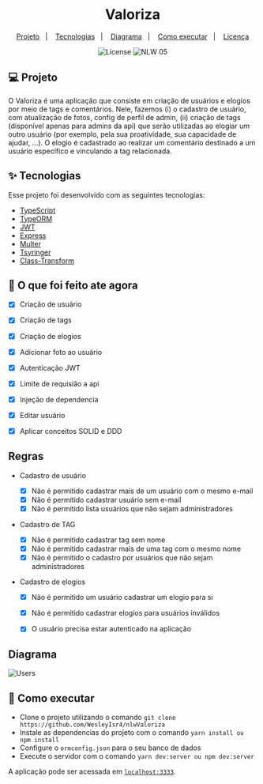 <h1 align="center">Valoriza</h1>

<p align="center">
  <a href="#-projeto">Projeto</a>&nbsp;&nbsp;&nbsp;|&nbsp;&nbsp;&nbsp;
  <a href="#-tecnologias">Tecnologias</a>&nbsp;&nbsp;&nbsp;|&nbsp;&nbsp;&nbsp;
  <a href="#-diagrama">Diagrama</a>&nbsp;&nbsp;&nbsp;|&nbsp;&nbsp;&nbsp;
  <a href="#-como-executar">Como executar</a>&nbsp;&nbsp;&nbsp;|&nbsp;&nbsp;&nbsp;
  <a href="#-licença">Licença</a>
</p>

<p align="center">
  <img alt="License" src="https://img.shields.io/static/v1?label=license&message=MIT&color=8257E5&labelColor=000000">

 <img src="https://img.shields.io/static/v1?label=NLW&message=05&color=8257E5&labelColor=000000" alt="NLW 05" />
</p>

## 💻 Projeto

O Valoriza é uma aplicação que consiste em criação de usuários e elogios por meio de tags e comentários. Nele, fazemos (i) o cadastro de usuário, com atualização de fotos, config de perfil de admin, (ii) criação de tags (disponível apenas para admins da api) que serão utilizadas ao elogiar um outro usuário (por exemplo, pela sua proatividade, sua capacidade de ajudar, ...). 
O elogio é cadastrado ao realizar um comentário destinado a um usuário específico e vinculando a tag relacionada.

## ✨ Tecnologias

Esse projeto foi desenvolvido com as seguintes tecnologias:

- [TypeScript](https://www.typescriptlang.org/)
- [TypeORM](https://typeorm.io/#/)
- [JWT](https://jwt.io/)
- [Express](https://expressjs.com/pt-br/)
- [Multer](https://github.com/expressjs/multer)
- [Tsyringer](https://github.com/microsoft/tsyringe)
- [Class-Transform](https://github.com/typestack/class-transformer) 

## 🔶 O que foi feito ate agora

- [x] Criação de usuário
- [x] Criação de tags
- [x] Criação de elogios
- [x] Adicionar foto ao usuário
- [x] Autenticação JWT
- [x] Limite de requisião a api
- [x] Injeção de dependencia
- [x] Editar usuário
- [x] Aplicar conceitos SOLID e DDD


## Regras

- Cadastro de usuário

  - [x] Não é permitido cadastrar mais de um usuário com o mesmo e-mail
  - [x] Não é permitido cadastrar usuário sem e-mail
  - [x] Não é permitido lista usuários que não sejam administradores

- Cadastro de TAG

  - [x] Não é permitido cadastrar tag sem nome
  - [x] Não é permitido cadastrar mais de uma tag com o mesmo nome
  - [x] Não é permitido o cadastro por usuários que não sejam administradores

- Cadastro de elogios

  - [x] Não é permitido um usuário cadastrar um elogio para si
  - [x] Não é permitido cadastrar elogios para usuários inválidos
  - [x] O usuário precisa estar autenticado na aplicação


## Diagrama

![Users](https://user-images.githubusercontent.com/30372910/123325652-a89c3500-d50e-11eb-81d9-e40e3da1b92b.png)


## 🚀 Como executar

- Clone o projeto utilizando o comando `git clone https://github.com/WesleyIsr4/nlwValoriza`
- Instale as dependencias do projeto com o comando `yarn install ou npm install`
- Configure o `ormconfig.json` para o seu banco de dados
- Execute o servidor com o comando `yarn dev:server ou npm dev:server`


A aplicação pode ser acessada em [`localhost:3333`](http://localhost:3333).

